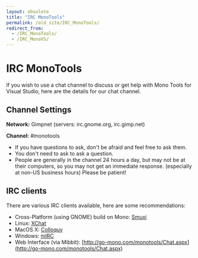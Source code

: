 ```yaml
---
layout: obsolete
title: "IRC MonoTools"
permalink: /old_site/IRC_MonoTools/
redirect_from:
  - /IRC_MonoTools/
  - /IRC_MonoVS/
---
```


IRC MonoTools
=============

If you wish to use a chat channel to discuss or get help with Mono Tools for Visual Studio, here are the details for our chat channel.

Channel Settings
----------------

**Network:** Gimpnet (servers: irc.gnome.org, irc.gimp.net)

**Channel:** \#monotools

-   If you have questions to ask, don't be afraid and feel free to ask them.
-   You don't need to ask to ask a question.
-   People are generally in the channel 24 hours a day, but may not be at their computers, so you may not get an immediate response. (especially at non-US business hours) Please be patient!

IRC clients
-----------

There are various IRC clients available, here are some recommendations:

-   Cross-Platform (using GNOME) build on Mono: [Smuxi](http://www.smuxi.org/)
-   Linux: [XChat](http://www.xchat.org/)
-   MacOS X: [Colloquy](http://www.colloquy.info)
-   Windows: [mIRC](http://www.mirc.com)
-   Web Interface (via Mibbit): [http://go-mono.com/monotools/Chat.aspx](http://go-mono.com/monotools/Chat.aspx)


